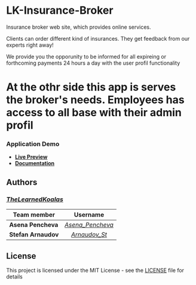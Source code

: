 # LK-Insurance-Broker


Insurance broker web site, which provides online services.

Clients can order different kind of insurances. They get feedback from our experts right away!

We provide you the opporunity to be informed for all expireing or forthcoming payments 24 hours a day with the user profil functionality

At the othr side this app is serves the broker's needs. Employees has access to all base with their admin profil
=======
### Application Demo
- [**Live Preview**]()
- [**Documentation**](https://cdn.rawgit.com/TheLearnedKoalas/Documentation/aff004d7/index.html)

## Authors

### [***TheLearnedKoalas***](https://github.com/TheLearnedKoalas)
| Team member         | Username     |
| -------------       | :--------:   |
| **Asena Pencheva**  | [*Asena_Pencheva*](http://telerikacademy.com/Users/Asena_Pencheva)      |
| **Stefan Arnaudov** | [*Arnaudov_St*](http://telerikacademy.com/Users/Arnaudov_St)  |

## License

This project is licensed under the MIT License - see the [LICENSE](LICENSE) file for details

